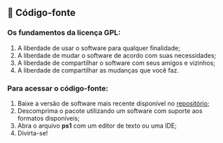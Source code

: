 ## :dna: Código-fonte
### Os fundamentos da licença GPL:
1. A liberdade de usar o software para qualquer finalidade;
2. A liberdade de mudar o software de acordo com suas necessidades;
3. A liberdade de compartilhar o software com seus amigos e vizinhos;
4. A liberdade de compartilhar as mudanças que você faz.

### Para acessar o código-fonte:
1. Baixe a versão de software mais recente disponível no [repositório](https://github.com/2uj1m28ohz/workflow/releases);
2. Descomprima o pacote utilizando um software com suporte aos formatos disponíveis;
3. Abra o arquivo **ps1** com um editor de texto ou uma IDE;
4. Divirta-se!
